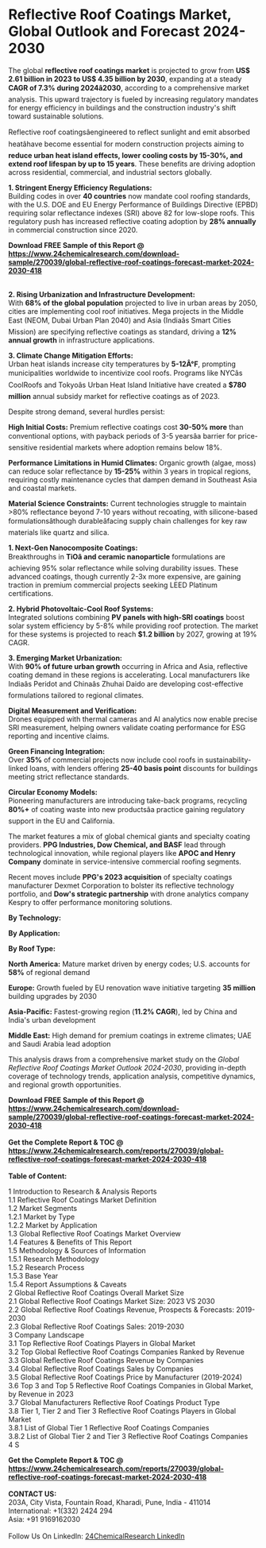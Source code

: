 <h1>Reflective Roof Coatings Market, Global Outlook and Forecast 2024-2030</h1><p>The global <strong>reflective roof coatings market</strong> is projected to grow from <strong>US$ 2.61 billion in 2023 to US$ 4.35 billion by 2030</strong>, expanding at a steady <strong>CAGR of 7.3% during 2024â2030</strong>, according to a comprehensive market analysis. This upward trajectory is fueled by increasing regulatory mandates for energy efficiency in buildings and the construction industry's shift toward sustainable solutions.</p><p>Reflective roof coatingsâengineered to reflect sunlight and emit absorbed heatâhave become essential for modern construction projects aiming to <strong>reduce urban heat island effects, lower cooling costs by 15-30%, and extend roof lifespan by up to 15 years</strong>. These benefits are driving adoption across residential, commercial, and industrial sectors globally.</p><p><strong>1. Stringent Energy Efficiency Regulations:</strong><br>
Building codes in over <strong>40 countries</strong> now mandate cool roofing standards, with the U.S. DOE and EU Energy Performance of Buildings Directive (EPBD) requiring solar reflectance indexes (SRI) above 82 for low-slope roofs. This regulatory push has increased reflective coating adoption by <strong>28% annually</strong> in commercial construction since 2020.</p><div><b>Download FREE Sample of this Report @ 
            <a href="https://www.24chemicalresearch.com/download-sample/270039/global-reflective-roof-coatings-forecast-market-2024-2030-418">
            https://www.24chemicalresearch.com/download-sample/270039/global-reflective-roof-coatings-forecast-market-2024-2030-418</a></b></div><br><p><strong>2. Rising Urbanization and Infrastructure Development:</strong><br>
With <strong>68% of the global population</strong> projected to live in urban areas by 2050, cities are implementing cool roof initiatives. Mega projects in the Middle East (NEOM, Dubai Urban Plan 2040) and Asia (Indiaâs Smart Cities Mission) are specifying reflective coatings as standard, driving a <strong>12% annual growth</strong> in infrastructure applications.</p><p><strong>3. Climate Change Mitigation Efforts:</strong><br>
Urban heat islands increase city temperatures by <strong>5-12Â°F</strong>, prompting municipalities worldwide to incentivize cool roofs. Programs like NYCâs CoolRoofs and Tokyoâs Urban Heat Island Initiative have created a <strong>$780 million</strong> annual subsidy market for reflective coatings as of 2023.</p><p>Despite strong demand, several hurdles persist:</p><p><strong>High Initial Costs:</strong> Premium reflective coatings cost <strong>30-50% more</strong> than conventional options, with payback periods of 3-5 yearsâa barrier for price-sensitive residential markets where adoption remains below 18%.</p><p><strong>Performance Limitations in Humid Climates:</strong> Organic growth (algae, moss) can reduce solar reflectance by <strong>15-25%</strong> within 3 years in tropical regions, requiring costly maintenance cycles that dampen demand in Southeast Asia and coastal markets.</p><p><strong>Material Science Constraints:</strong> Current technologies struggle to maintain &gt;80% reflectance beyond 7-10 years without recoating, with silicone-based formulationsâthough durableâfacing supply chain challenges for key raw materials like quartz and silica.</p><p><strong>1. Next-Gen Nanocomposite Coatings:</strong><br>
Breakthroughs in <strong>TiOâ and ceramic nanoparticle</strong> formulations are achieving 95% solar reflectance while solving durability issues. These advanced coatings, though currently 2-3x more expensive, are gaining traction in premium commercial projects seeking LEED Platinum certifications.</p><p><strong>2. Hybrid Photovoltaic-Cool Roof Systems:</strong><br>
Integrated solutions combining <strong>PV panels with high-SRI coatings</strong> boost solar system efficiency by 5-8% while providing roof protection. The market for these systems is projected to reach <strong>$1.2 billion</strong> by 2027, growing at 19% CAGR.</p><p><strong>3. Emerging Market Urbanization:</strong><br>
With <strong>90% of future urban growth</strong> occurring in Africa and Asia, reflective coating demand in these regions is accelerating. Local manufacturers like Indiaâs Peridot and Chinaâs Zhuhai Daido are developing cost-effective formulations tailored to regional climates.</p><p><strong>Digital Measurement and Verification:</strong><br>
	Drones equipped with thermal cameras and AI analytics now enable precise SRI measurement, helping owners validate coating performance for ESG reporting and incentive claims.</p><p><strong>Green Financing Integration:</strong><br>
	Over <strong>35%</strong> of commercial projects now include cool roofs in sustainability-linked loans, with lenders offering <strong>25-40 basis point</strong> discounts for buildings meeting strict reflectance standards.</p><p><strong>Circular Economy Models:</strong><br>
	Pioneering manufacturers are introducing take-back programs, recycling <strong>80%+</strong> of coating waste into new productsâa practice gaining regulatory support in the EU and California.</p><p>The market features a mix of global chemical giants and specialty coating providers. <strong>PPG Industries, Dow Chemical, and BASF</strong> lead through technological innovation, while regional players like <strong>APOC and Henry Company</strong> dominate in service-intensive commercial roofing segments.</p><p>Recent moves include <strong>PPG's 2023 acquisition</strong> of specialty coatings manufacturer Dexmet Corporation to bolster its reflective technology portfolio, and <strong>Dow's strategic partnership</strong> with drone analytics company Kespry to offer performance monitoring solutions.</p><p><strong>By Technology:</strong></p><p><strong>By Application:</strong></p><p><strong>By Roof Type:</strong></p><p><strong>North America:</strong> Mature market driven by energy codes; U.S. accounts for <strong>58%</strong> of regional demand</p><p><strong>Europe:</strong> Growth fueled by EU renovation wave initiative targeting <strong>35 million</strong> building upgrades by 2030</p><p><strong>Asia-Pacific:</strong> Fastest-growing region (<strong>11.2% CAGR</strong>), led by China and India's urban development</p><p><strong>Middle East:</strong> High demand for premium coatings in extreme climates; UAE and Saudi Arabia lead adoption</p><p>This analysis draws from a comprehensive market study on the <em>Global Reflective Roof Coatings Market Outlook 2024-2030</em>, providing in-depth coverage of technology trends, application analysis, competitive dynamics, and regional growth opportunities.</p><div><b>Download FREE Sample of this Report @ 
            <a href="https://www.24chemicalresearch.com/download-sample/270039/global-reflective-roof-coatings-forecast-market-2024-2030-418">
            https://www.24chemicalresearch.com/download-sample/270039/global-reflective-roof-coatings-forecast-market-2024-2030-418</a></b></div><br><div><b>Get the Complete Report & TOC @ 
            <a href="https://www.24chemicalresearch.com/reports/270039/global-reflective-roof-coatings-forecast-market-2024-2030-418">
            https://www.24chemicalresearch.com/reports/270039/global-reflective-roof-coatings-forecast-market-2024-2030-418</a></b></div><br>
            <b>Table of Content:</b><p>1 Introduction to Research & Analysis Reports<br />
    1.1 Reflective Roof Coatings Market Definition<br />
    1.2 Market Segments<br />
        1.2.1 Market by Type<br />
        1.2.2 Market by Application<br />
    1.3 Global Reflective Roof Coatings Market Overview<br />
    1.4 Features & Benefits of This Report<br />
    1.5 Methodology & Sources of Information<br />
        1.5.1 Research Methodology<br />
        1.5.2 Research Process<br />
        1.5.3 Base Year<br />
        1.5.4 Report Assumptions & Caveats<br />
2 Global Reflective Roof Coatings Overall Market Size<br />
    2.1 Global Reflective Roof Coatings Market Size: 2023 VS 2030<br />
    2.2 Global Reflective Roof Coatings Revenue, Prospects & Forecasts: 2019-2030<br />
    2.3 Global Reflective Roof Coatings Sales: 2019-2030<br />
3 Company Landscape<br />
    3.1 Top Reflective Roof Coatings Players in Global Market<br />
    3.2 Top Global Reflective Roof Coatings Companies Ranked by Revenue<br />
    3.3 Global Reflective Roof Coatings Revenue by Companies<br />
    3.4 Global Reflective Roof Coatings Sales by Companies<br />
    3.5 Global Reflective Roof Coatings Price by Manufacturer (2019-2024)<br />
    3.6 Top 3 and Top 5 Reflective Roof Coatings Companies in Global Market, by Revenue in 2023<br />
    3.7 Global Manufacturers Reflective Roof Coatings Product Type<br />
    3.8 Tier 1, Tier 2 and Tier 3 Reflective Roof Coatings Players in Global Market<br />
        3.8.1 List of Global Tier 1 Reflective Roof Coatings Companies<br />
        3.8.2 List of Global Tier 2 and Tier 3 Reflective Roof Coatings Companies<br />
4 S</p><div><b>Get the Complete Report & TOC @ 
            <a href="https://www.24chemicalresearch.com/reports/270039/global-reflective-roof-coatings-forecast-market-2024-2030-418">
            https://www.24chemicalresearch.com/reports/270039/global-reflective-roof-coatings-forecast-market-2024-2030-418</a></b></div><br><b>CONTACT US:</b><br>
            203A, City Vista, Fountain Road, Kharadi, Pune, India - 411014<br>
            International: +1(332) 2424 294<br>
            Asia: +91 9169162030 <br><br>
            Follow Us On LinkedIn: <a href="https://www.linkedin.com/company/24chemicalresearch/">24ChemicalResearch LinkedIn</a>